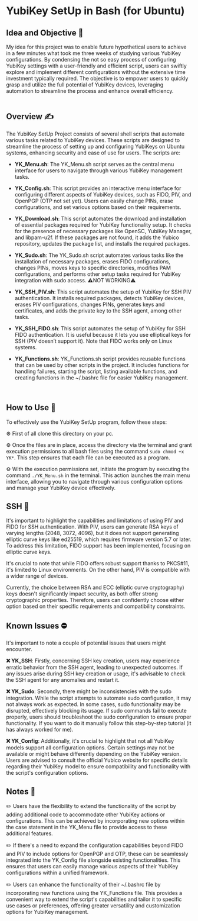 # YubiKey SetUp in Bash (for Ubuntu)

## Idea and Objective :thought_balloon:

My idea for this project was to enable future hypothetical users to achieve in a few minutes what took me three weeks of studying various YubiKey configurations. By condensing the not so easy process of configuring YubiKey settings with a user-friendly and efficient script, users can swiftly explore and implement different configurations without the extensive time investment typically required. The objective is to empower users to quickly grasp and utilize the full potential of YubiKey devices, leveraging automation to streamline the process and enhance overall efficiency.
<br><br>

## Overview  :writing_hand:

The YubiKey SetUp Project consists of several shell scripts that automate various tasks related to YubiKey devices. These scripts are designed to streamline the process of setting up and configuring YubiKeys on Ubuntu systems, enhancing security and ease of use for users. The scripts are:

- **YK_Menu.sh**: The YK_Menu.sh script serves as the central menu interface for users to navigate through various YubiKey management tasks.
  
- **YK_Config.sh**: This script provides an interactive menu interface for configuring different aspects of YubiKey devices, such as FIDO, PIV, and OpenPGP (OTP not set yet). Users can easily change PINs, erase configurations, and set various options based on their requirements.
  
- **YK_Download.sh**: This script automates the download and installation of essential packages required for YubiKey functionality setup. It checks for the presence of necessary packages like OpenSC, YubiKey Manager, and libpam-u2f. If these packages are not found, it adds the Yubico repository, updates the package list, and installs the required packages.
  
- **YK_Sudo.sh**: The YK_Sudo.sh script automates various tasks like the installation of necessary packages, erases FIDO configurations, changes PINs, moves keys to specific directories, modifies PAM configurations, and performs other setup tasks required for YubiKey integration with sudo access. :warning:NOT WORKING:warning:
  
- **YK_SSH_PIV.sh**: This script automates the setup of YubiKey for SSH PIV authentication. It installs required packages, detects YubiKey devices, erases PIV configurations, changes PINs, generates keys and certificates, and adds the private key to the SSH agent, among other tasks.
  
- **YK_SSH_FIDO.sh**: This script automates the setup of YubiKey for SSH FIDO authentication. It is useful because it lets you use elliptical keys for SSH (PIV doesn’t support it). Note that FIDO works only on Linux systems.
  
- **YK_Functions.sh**: YK_Functions.sh script provides reusable functions that can be used by other scripts in the project. It includes functions for handling failures, starting the script, listing available functions, and creating functions in the ~/.bashrc file for easier YubiKey management.
<br>

## How to Use :hammer:

To effectively use the YubiKey SetUp program, follow these steps:

:gear: First of all clone this directory on your pc.

:gear: Once the files are in place, access the directory via the terminal and grant execution permissions to all bash files using the command `sudo chmod +x YK*`. This step ensures that each file can be executed as a program.

:gear: With the execution permissions set, initiate the program by executing the command `./YK_Menu.sh` in the terminal. This action launches the main menu interface, allowing you to navigate through various configuration options and manage your YubiKey device effectively.
<br>

## SSH :closed_lock_with_key: 

It's important to highlight the capabilities and limitations of using PIV and FIDO for SSH authentication. With PIV, users can generate RSA keys of varying lengths (2048, 3072, 4096), but it does not support generating elliptic curve keys like ed25519, which requires firmware version 5.7 or later. To address this limitation, FIDO support has been implemented, focusing on elliptic curve keys.

It's crucial to note that while FIDO offers robust support thanks to PKCS#11, it's limited to Linux environments. On the other hand, PIV is compatible with a wider range of devices.

Currently, the choice between RSA and ECC (elliptic curve cryptography) keys doesn't significantly impact security, as both offer strong cryptographic properties. Therefore, users can confidently choose either option based on their specific requirements and compatibility constraints.
<br>

## Known Issues :no_entry: 

It's important to note a couple of potential issues that users might encounter.

**:x: YK_SSH**: Firstly, concerning SSH key creation, users may experience erratic behavior from the SSH agent, leading to unexpected outcomes. If any issues arise during SSH key creation or usage, it's advisable to check the SSH agent for any anomalies and restart it.

**:x: YK_Sudo**: Secondly, there might be inconsistencies with the sudo integration. While the script attempts to automate sudo configuration, it may not always work as expected. In some cases, sudo functionality may be disrupted, effectively blocking its usage. If sudo commands fail to execute properly, users should troubleshoot the sudo configuration to ensure proper functionality. If you want to do it manually follow this step-by-step tutorial (it has always worked for me).

**:x: YK_Config**: Additionally, it's crucial to highlight that not all YubiKey models support all configuration options. Certain settings may not be available or might behave differently depending on the YubiKey version. Users are advised to consult the official Yubico website for specific details regarding their YubiKey model to ensure compatibility and functionality with the script's configuration options.
<br>

## Notes :ledger:

:pencil2: Users have the flexibility to extend the functionality of the script by adding additional code to accommodate other YubiKey actions or configurations. This can be achieved by incorporating new options within the case statement in the YK_Menu file to provide access to these additional features.

:pencil2: If there's a need to expand the configuration capabilities beyond FIDO and PIV to include options for OpenPGP and OTP, these can be seamlessly integrated into the YK_Config file alongside existing functionalities. This ensures that users can easily manage various aspects of their YubiKey configurations within a unified framework.

:pencil2: Users can enhance the functionality of their ~/.bashrc file by incorporating new functions using the YK_Functions file. This provides a convenient way to extend the script's capabilities and tailor it to specific use cases or preferences, offering greater versatility and customization options for YubiKey management.
